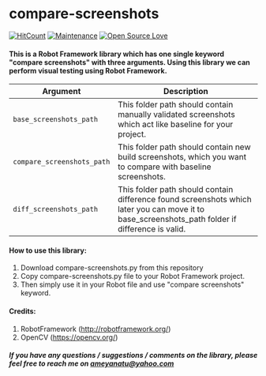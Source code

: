 # compare-screenshots

[![HitCount](http://hits.dwyl.io/ameyanatu/compare-screenshots.svg)](http://hits.dwyl.io/ameyanatu/compare-screenshots)
[![Maintenance](https://img.shields.io/badge/Maintained%3F-yes-green.svg)](https://github.com/ameyanatu/compare-screenshots/blob/master/compare-screenshots.py/graphs/commit-activity)
[![Open Source Love](https://badges.frapsoft.com/os/v1/open-source.svg?v=103)](https://github.com/ellerbrock/open-source-badges/)

#### This is a Robot Framework library which has one single keyword "compare screenshots" with three arguments. Using this library we can perform visual testing using Robot Framework.

| Argument      | Description                    |
| ------------- | ------------------------------ |
| `base_screenshots_path`      | This folder path should contain manually validated screenshots which act like baseline for your project.|
| `compare_screenshots_path`   | This folder path should contain new build screenshots, which you want to compare with baseline screenshots.|
| `diff_screenshots_path`   | This folder path should contain difference found screenshots which later you can move it to base_screenshots_path folder if difference is valid.|

#### How to use this library:

1. Download compare-screenshots.py from this repository
2. Copy compare-screenshots.py file to your Robot Framework project.
3. Then simply use it in your Robot file and use "compare screenshots" keyword.

#### Credits:

1. RobotFramework (http://robotframework.org/)
2. OpenCV (https://opencv.org/)


##### If you have any questions / suggestions / comments on the library, please feel free to reach me on ameyanatu@yahoo.com

